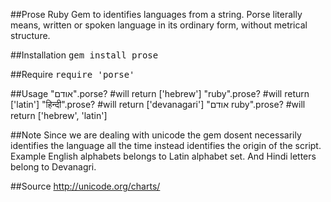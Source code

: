 ##Prose
Ruby Gem to identifies languages from a string. Porse literally means, written or spoken language in its ordinary form, without metrical structure.

##Installation
<tt>gem install prose</tt>

##Require
<tt>require 'porse'</tt>

##Usage
	"אודם".porse?      #will return ['hebrew']
	"ruby".prose?      #will return ['latin']
	"हिन्दी".prose?  #will return ['devanagari']
	"אודם ruby".prose?  #will return ['hebrew', 'latin']

##Note
 Since we are dealing with unicode the gem dosent necessarily identifies the language all the time instead identifies the origin of the script. Example English alphabets belongs to Latin alphabet set. And Hindi letters belong to Devanagri.

##Source
http://unicode.org/charts/ 
